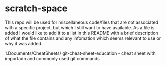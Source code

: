 # scratch-space

This repo will be used for miscellaneous code/files that are not associated with a specific project, but which I still want to have available. As a file is added I would like to add it to a list in this README with a brief description of what the file contains and any infomation which seems relevant to use or why it was added.

1.Documents/CheatSheets/
git-cheat-sheet-education - cheat sheet with importadn and commonly used git commands

